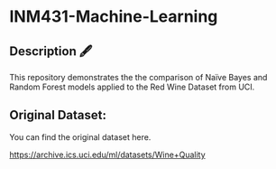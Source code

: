 # INM431-Machine-Learning

## Description 🖋️

This repository demonstrates the the comparison of Naïve Bayes and Random Forest models applied to the Red Wine Dataset from UCI.

## Original Dataset:

You can find the original dataset here.

https://archive.ics.uci.edu/ml/datasets/Wine+Quality
